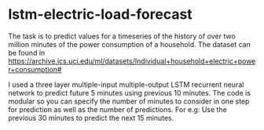 # lstm-electric-load-forecast
The task is to predict values for a timeseries of the history of over two million minutes of the power consumption of a household. The dataset can be found in https://archive.ics.uci.edu/ml/datasets/Individual+household+electric+power+consumption#

I used a three layer multiple-input multiple-output LSTM recurrent neural network to predict future 5 minutes using previous 10 minutes. The code is modular so you can specify the number of minutes to consider in one step for prediction as well as the number of predictions. For e.g: Use the previous 30 minutes to predict the next 15 minutes. 
